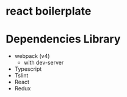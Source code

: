 react boilerplate
===

# Dependencies Library

+ webpack (v4)
  - with dev-server
+ Typescript
+ Tslint
+ React
+ Redux

